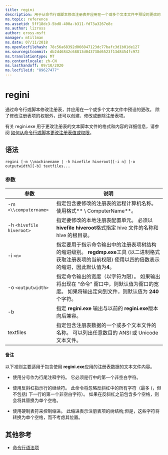 ```yaml
---
title: regini
description: 用于从命令行或脚本修改注册表并应用在一个或多个文本文件中预设的更改的 regini.exe 命令的参考文章。
ms.topic: reference
ms.assetid: 5ff18dc3-5bd8-400a-b311-fd73a3267e8c
ms.author: lizross
author: eross-msft
manager: mtillman
ms.date: 07/11/2018
ms.openlocfilehash: 78c56a68392d066047123dc77bafc3d1b01de127
ms.sourcegitcommit: db2d46842c68813d043738d6523f13d8454fc972
ms.translationtype: MT
ms.contentlocale: zh-CN
ms.lasthandoff: 09/10/2020
ms.locfileid: "89627477"
---
```

# <a name="regini"></a>regini

通过命令行或脚本修改注册表，并应用在一个或多个文本文件中预设的更改。 除了修改注册表项的权限外，还可以创建、修改或删除注册表项。

有关 regini.exe 用于更改注册表的文本脚本文件的格式和内容的详细信息，请参阅 [如何从命令行或脚本更改注册表值或权限](https://support.microsoft.com/help/264584/how-to-change-registry-values-or-permissions-from-a-command-line-or-a)。

## <a name="syntax"></a>语法

```
regini [-m \\machinename | -h hivefile hiveroot][-i n] [-o outputwidth][-b] textfiles...
```

### <a name="parameters"></a>参数

| 参数 | 说明 |
|--|--|
| -m `<\\computername>` | 指定包含要修改的注册表的远程计算机名称。 使用格式** \\ ComputerName**。 |
| -h `<hivefile hiveroot>` | 指定要修改的本地注册表配置单元。 必须以 **hivefile hiveroot**格式指定 hive 文件的名称和 hive 的根目录。 |
| -i `<n>` | 指定要用于指示命令输出中的注册表项树结构的缩进级别。 **regdmp.exe**工具 (以二进制格式获取注册表项的当前权限) 使用以四的倍数表示的缩进，因此默认值为**4**。 |
| -o `<outputwidth>` | 指定命令输出的宽度（以字符为限）。 如果输出将出现在 "命令" 窗口中，则默认值为窗口的宽度。 如果将输出定向到文件，则默认值为 **240** 个字符。 |
| -b | 指定 **regini.exe** 输出与以前的 **regini.exe**版本向后兼容。 |
| textfiles | 指定包含注册表数据的一个或多个文本文件的名称。 可以列出任意数目的 ANSI 或 Unicode 文本文件。 |

#### <a name="remarks"></a>备注

以下准则主要适用于包含使用 **regini.exe**应用的注册表数据的文本文件内容。

- 使用分号作为行尾注释字符。 它必须是行中的第一个非空白字符。

- 使用反斜杠指示行的继续符。 此命令将忽略反斜杠中的所有字符（最多 (，但不包括) 下一行的第一个非空白字符）。 如果在反斜杠之前包含多个空格，则会将其替换为单个空格。

- 使用硬制表符来控制缩进。 此缩进表示注册表项的树结构;但是，这些字符将转换为单个空格，而不考虑其位置。

## <a name="additional-references"></a>其他参考

- [命令行语法项](command-line-syntax-key.md)
